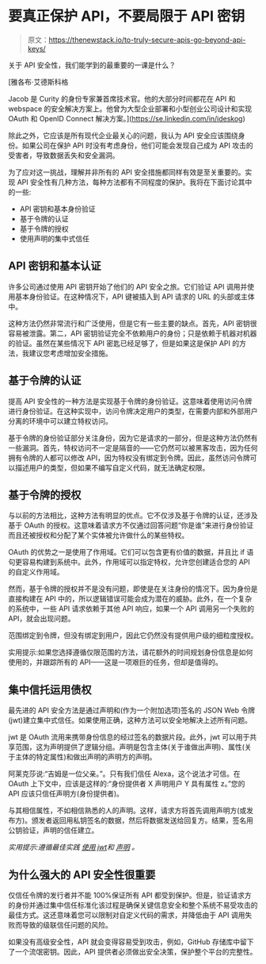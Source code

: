 # 要真正保护 API，不要局限于 API 密钥

> 原文：<https://thenewstack.io/to-truly-secure-apis-go-beyond-api-keys/>

关于 API 安全性，我们能学到的最重要的一课是什么？

 [雅各布·艾德斯科格

Jacob 是 Curity 的身份专家兼首席技术官。他的大部分时间都花在 API 和 webspace 的安全解决方案上。他曾为大型企业部署和小型创业公司设计和实现 OAuth 和 OpenID Connect 解决方案。](https://se.linkedin.com/in/ideskog) 

除此之外，它应该是所有现代企业最关心的问题，我认为 API 安全应该围绕身份。如果公司在保护 API 时没有考虑身份，他们可能会发现自己成为 API 攻击的受害者，导致数据丢失和安全漏洞。

为了应对这一挑战，理解并非所有的 API 安全措施都同样有效是至关重要的。实现 API 安全性有几种方法，每种方法都有不同程度的保护。我将在下面讨论其中的一些:

*   API 密钥和基本身份验证
*   基于令牌的认证
*   基于令牌的授权
*   使用声明的集中式信任

## **API 密钥和基本认证**

许多公司通过使用 API 密钥开始了他们的 API 安全之旅。它们验证 API 调用并使用基本身份验证。在这种情况下，API 键被插入到 API 请求的 URL 的头部或主体中。

这种方法仍然非常流行和广泛使用，但是它有一些主要的缺点。首先，API 密钥很容易被泄露。第二，API 密钥验证完全不依赖用户的身份；只是依赖于机器对机器的验证。虽然在某些情况下 API 密匙已经足够了，但是如果这是保护 API 的方法，我建议您考虑增加安全措施。

## **基于令牌的认证**

提高 API 安全性的一种方法是实现基于令牌的身份验证。这意味着使用访问令牌进行身份验证。在这种实现中，访问令牌决定用户的类型，在需要内部和外部用户分离的环境中可以建立特权访问。

基于令牌的身份验证部分关注身份，因为它是请求的一部分，但是这种方法仍然有一些漏洞。首先，特权访问不一定是隔音的——它仍然可以被黑客攻击，因为任何拥有令牌的人都可以修改 API，因为特权没有绑定到令牌。因此，虽然访问令牌可以描述用户的类型，但如果不编写自定义代码，就无法确定权限。

## **基于令牌的授权**

与以前的方法相比，这种方法有明显的优点。它不仅涉及基于令牌的认证，还涉及基于 OAuth 的授权。这意味着请求方不仅通过回答问题“你是谁”来进行身份验证而且还被授权和分配了某个实体被允许做什么的某些特权。

OAuth 的优势之一是使用了作用域。它们可以包含更有价值的数据，并且比 if 语句更容易构建到系统中。此外，作用域可以指定特权，允许您创建适合您的 API 的自定义作用域。

然而，基于令牌的授权并不是没有问题，即使是在关注身份的情况下。因为身份是直接构建在 API 中的，所以逻辑错误可能会成为潜在的威胁。此外，在一个复杂的系统中，一些 API 请求依赖于其他 API 响应，如果一个 API 调用另一个失败的 API，就会出现问题。

范围绑定到令牌，但没有绑定到用户，因此它仍然没有提供用户级的细粒度授权。

实用提示:如果您选择遵循仅限范围的方法，请花额外的时间规划身份信息是如何使用的，并跟踪所有的 API——这是一项艰巨的任务，但却是值得的。

## **集中信托运用债权**

最先进的 API 安全方法是通过声明和(作为一个附加选项)签名的 JSON Web 令牌(jwt)建立集中式信任。如果使用正确，这种方法可以安全地解决上述所有问题。

jwt 是 OAuth 流用来携带身份信息的经过签名的数据片段。此外，jwt 可以用于共享范围，这为声明提供了逻辑分组。声明是包含主体(关于谁做出声明)、属性(关于主体的特定属性)和做出声明的声明方的声明。

阿莱克莎说:“吉姆是一位父亲。”。只有我们信任 Alexa，这个说法才可信。在 OAuth 上下文中，应该是这样的:“身份提供者 X 声明用户 Y 具有属性 z。”您的 API 应该只信任声明方(身份提供者)。

与其相信属性，不如相信熟悉的人的声明。这样，请求方将首先调用声明方(或发布方)。颁发者返回用私钥签名的数据，然后将数据发送给回复方。结果，签名用公钥验证，声明的信任建立。

*实用提示:遵循最佳实践* [*使用 jwt*](https://curity.io/resources/learn/jwt-best-practices/)*和* [*声明*](https://curity.io/resources/learn/using-claims-in-apis/) *。*

## **为什么强大的 API 安全性很重要**

仅信任令牌的发行者并不能 100%保证所有 API 都受到保护。但是，验证请求方的身份并通过集中信任标准化该过程是确保关键信息安全和整个系统不易受攻击的最佳方式。这还意味着您可以限制对自定义代码的需求，并降低由于 API 调用失败而导致的级联信任问题的风险。

如果没有高级安全性，API 就会变得容易受到攻击，例如，GitHub 存储库中留下了一个流氓密钥。因此，API 提供者必须做出安全决策，保护整个平台的完整性。

<svg xmlns:xlink="http://www.w3.org/1999/xlink" viewBox="0 0 68 31" version="1.1"><title>Group</title> <desc>Created with Sketch.</desc></svg>